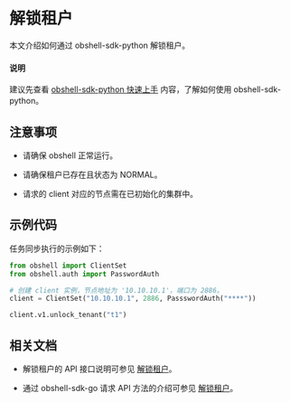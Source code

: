# 解锁租户

本文介绍如何通过 obshell-sdk-python 解锁租户。

<main id="notice" type='explain'>
  <h4>说明</h4>
  <p>建议先查看 <a href='../100.quickstart-of-python.md'>obshell-sdk-python 快速上手</a> 内容，了解如何使用 obshell-sdk-python。</p>
</main>

## 注意事项

* 请确保 obshell 正常运行。

* 请确保租户已存在且状态为 NORMAL。

* 请求的 client 对应的节点需在已初始化的集群中。

## 示例代码

任务同步执行的示例如下：

```python
from obshell import ClientSet
from obshell.auth import PasswordAuth

# 创建 client 实例，节点地址为 '10.10.10.1'，端口为 2886。
client = ClientSet("10.10.10.1", 2886, PassswordAuth("****"))

client.v1.unlock_tenant("t1")
```

## 相关文档

* 解锁租户的 API 接口说明可参见 [解锁租户](../../../400.obshell-api-reference/500.tenant-management/1400.unlock-tenants.md)。

* 通过 obshell-sdk-go 请求 API 方法的介绍可参见 [解锁租户](../../200.go/500.tenant-management/1400.unlock-tenants-of-go.md)。
